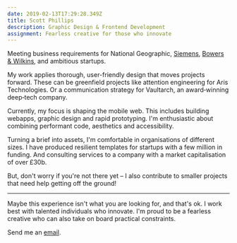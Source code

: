 ```yaml
---
date: 2019-02-13T17:29:28.349Z
title: Scott Phillips
description: Graphic Design & Frontend Development
assignment: Fearless creative for those who innovate
---
```

Meeting business requirements for National Geographic, [Siemens](https://vimeo.com/124142652), [Bowers & Wilkins](https://vimeo.com/124144694), and ambitious startups.



My work applies thorough, user-friendly design that moves projects forward. These can be greenfield projects like attention engineering for Aris Technologies. Or a communication strategy for Vaultarch, an award‑winning deep‑tech company.



Currently, my focus is shaping the mobile web. This includes building webapps, graphic design and rapid prototyping. I'm enthusiastic about combining performant code, aesthetics and accessibility.



Turning a brief into assets, I'm comfortable in organisations of different sizes. I have produced resilient templates for startups with a few million in funding. And consulting services to a company with a market capitalisation of over £30b.

But, don't worry if you're not there yet – I also contribute to smaller projects that need help getting off the ground!

<hr>

Maybe this experience isn't what you are looking for, and that's ok. I work best with talented individuals who innovate. I'm proud to be a fearless creative who can also take on board practical constraints.

Send me an [email](alan.scott.phillips@pm.me?subject=I%20have%20seen%20your%20website).
